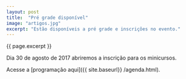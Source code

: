 ```yaml
---
layout: post
title:  "Pré grade disponível"
image: "artigos.jpg"
excerpt: "Estão disponíveis a pré grade e inscrições no evento."
---
```


{{ page.excerpt }}

Dia 30 de agosto de 2017 abriremos a inscrição para os minicursos.

Acesse a [programação aqui]({{ site.baseurl}} /agenda.html).
